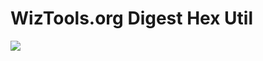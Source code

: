 # WizTools.org Digest Hex Util

[![](http://farm4.staticflickr.com/3754/12450621463_be057ae3da_o.png)](http://www.flickr.com/photos/subwiz/12450621463/)


